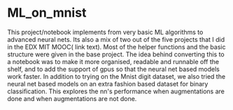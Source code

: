 # ML_on_mnist
This project/notebook implements from very basic ML algorithms to advanced neural nets. Its also a mix of two out of the five projects that I did in the EDX MIT MOOC( link text). Most of the helper functions and the basic structure were given in the base project. The idea behind converting this to a notebook was to make it more organised, readable and runnable off the shelf, and to add the support of gpus so that the neural net based models work faster. In addition to trying on the Mnist digit dataset, we also tried the neural net based models on an extra fashion based dataset for binary classification. This explores the nn's performance when augmentations are done and when augmentations are not done.
